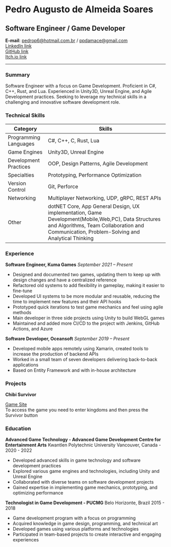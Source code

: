 # Pedro Augusto de Almeida Soares

## Software Engineer / Game Developer

**E-mail**: pedrop6@hotmail.com.br / ppdamace@gmail.com  
[LinkedIn link](https://linkedin.com/in/pctzonoes)  
[GitHub link](https://github.com/PCtzonoes)  
[Itch.io link](https://pctzonoes.itch.io/)  

****

### Summary

Software Engineer with a focus on Game Development. Proficient in C#, C++, Rust, and Lua. Experienced in Unity3D, Unreal Engine, and Agile Development practices. Seeking to leverage my technical skills in a challenging and innovative software development role.

### Technical Skills

| Category | Skills |
| -------- | ------ |
| Programming Languages | C#, C++, C, Rust, Lua |
| Game Engines | Unity3D, Unreal Engine |
| Development Practices | OOP, Design Patterns, Agile Development |
| Specialties | Prototyping, Performance Optimization |
| Version Control | Git, Perforce |
| Networking | Multiplayer Networking, UDP, gRPC, REST APIs |
| Other | dotNET Core, App General Design, UX implementation, Game Development(Mobile,Web,PC), Data Structures and Algorithms, Team Collaboration and Communication, Problem-Solving and Analytical Thinking |

### Experience

**Software Engineer, Kuma Games**
_September 2021 – Present_

- Designed and documented two games, updating them to keep up with design changes and have a centralized reference
- Refactored old systems to add flexibility in gameplay, making it easier to fine-tune
- Developed UI systems to be more modular and reusable, reducing the time to implement new features and their API hooks
- Prototyped quick iterations to test game mechanics and feel using agile methods
- Main developer in three side projects using Unity to build WebGL games
- Maintained and added more CI/CD to the project with Jenkins, GitHub Actions, and Azure

**Software Developer, Oceansoft**
_September 2019 – Present_

- Developed mobile apps remotely using Xamarin, created tools to increase the production of backend APIs
- Worked in a small team of seven developers delivering back-to-back applications
- Based on Entity Framework and with in-house architecture

<!-- **Independent Software Developer**
_January 2019 - April 2020_

- Developed various projects to learn new technologies, frameworks, and workflows in software development.
- Collaborated with small teams on select projects to create engaging software experiences.
- Utilized C++, Unity3D, and Unreal Engine for interactive prototypes and proof-of-concept demos.
- Created a market tool for Eve Online, providing real-time market data analysis and optimization for in-game trading.
- Used APIs to gather, process market information-saving data on a Node4J graph database. -->

### Projects

**Chibi Survivor**

[Game Site](https://chibi.gg/)  
To access the game you need to enter kingdoms and then press the Survivor button

### Education

**Advanced Game Technology - Advanced Game Development Centre for Entertainment Arts**
Kwantlen Polytechnic University Vancouver, Canada - 2020 - 2022

- Developed advanced skills in game technology and software development practices
- Explored various game engines and technologies, including Unity and Unreal Engine
- Collaborated with diverse teams on software development projects
- Gained expertise in implementing game mechanics, prototyping, and optimizing performance

**Technologist in Game Development - PUCMG** Belo Horizonte, Brazil 2015 - 2018

- Game development program with a focus on programming
- Acquired knowledge in game design, programming, and technical art
- Developed games using various platforms and technologies
- Participated in team-based projects to create interactive and engaging experiences
